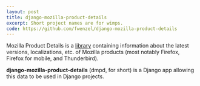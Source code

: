 ```yaml
---
layout: post
title: django-mozilla-product-details
excerpt: Short project names are for wimps.
code: https://github.com/fwenzel/django-mozilla-product-details
---
```


Mozilla Product Details is a [library](http://viewvc.svn.mozilla.org/vc/libs/product-details/README?view=markup) containing information about the latest versions, localizations, etc. of Mozilla products (most notably Firefox, Firefox for mobile, and Thunderbird).

**django-mozilla-product-details** (dmpd, for short) is a Django app allowing this data to be used in Django projects.

